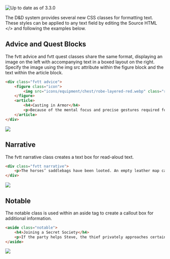 ![Up to date as of 3.3.0](https://img.shields.io/static/v1?label=dnd5e&message=3.3.0&color=informational)

The D&D system provides several new CSS classes for formatting text. These styles can be applied to any text field by editing the Source HTML </> and following the examples below.

## Advice and Quest Blocks
The fvtt advice and fvtt quest classes share the same format, displaying an image on the left with accompanying text in a boxed layout on the right.  
Specify the image using the img src attribute within the figure block and the text within the article block.

```html
<div class="fvtt advice">
    <figure class="icon">
        <img src="icons/equipment/chest/robe-layered-red.webp" class="round">
    </figure>
    <article>
        <h4>Casting in Armor</h4>
        <p>Because of the mental focus and precise gestures required for spellcasting, you must be proficient with the armor you are wearing to cast a spell. You are otherwise too distracted and physically hampered by your armor for spellcasting.</p>
    </article>
</div>
```
![](https://raw.githubusercontent.com/foundryvtt/dnd5e/publish-wiki/wiki/images/styles/fvttadvice.png)

## Narrative
The fvtt narrative class creates a text box for read-aloud text.

```html
<div class="fvtt narrative">
    <p>The horses’ saddlebags have been looted. An empty leather map case lies nearby.</p>
</div>
```
![](https://raw.githubusercontent.com/foundryvtt/dnd5e/publish-wiki/wiki/images/styles/fvttnarrative.png)

## Notable
The notable class is used within an aside tag to create a callout box for additional information.

```html
<aside class="notable">
    <h4>Joining a Secret Society</h4>
    <p>If the party helps Steve, the thief privately approaches certain members of the group and urges them to join the Secret Society of Stealing.</p>
</aside>
```
![](https://raw.githubusercontent.com/foundryvtt/dnd5e/publish-wiki/wiki/images/styles/fvttnotable.png)
